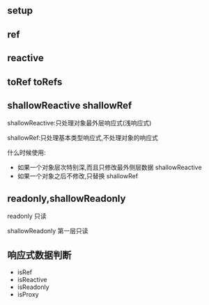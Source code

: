## setup

## ref

## reactive

## toRef toRefs

## shallowReactive  shallowRef

shallowReactive:只处理对象最外层响应式(浅响应式)

shallowRef:只处理基本类型响应式,不处理对象的响应式

什么时候使用:

  + 如果一个对象层次特别深,而且只修改最外侧层数据 shallowReactive
  + 如果一个对象之后不修改,只替换 shallowRef


## readonly,shallowReadonly

readonly 只读

shallowReadonly 第一层只读

## 响应式数据判断

+ isRef
+ isReactive
+ isReadonly
+ isProxy
